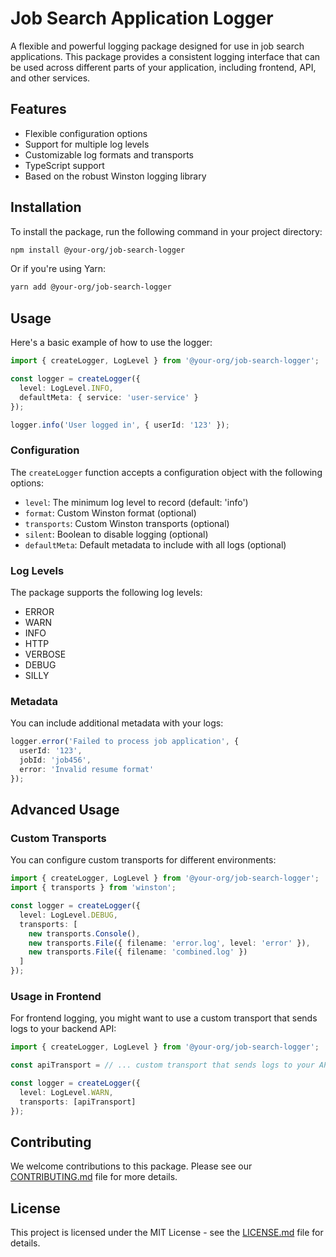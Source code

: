 # Job Search Application Logger

A flexible and powerful logging package designed for use in job search applications. This package provides a consistent logging interface that can be used across different parts of your application, including frontend, API, and other services.

## Features

- Flexible configuration options
- Support for multiple log levels
- Customizable log formats and transports
- TypeScript support
- Based on the robust Winston logging library

## Installation

To install the package, run the following command in your project directory:

```bash
npm install @your-org/job-search-logger
```

Or if you're using Yarn:

```bash
yarn add @your-org/job-search-logger
```

## Usage

Here's a basic example of how to use the logger:

```typescript
import { createLogger, LogLevel } from '@your-org/job-search-logger';

const logger = createLogger({
  level: LogLevel.INFO,
  defaultMeta: { service: 'user-service' }
});

logger.info('User logged in', { userId: '123' });
```

### Configuration

The `createLogger` function accepts a configuration object with the following options:

- `level`: The minimum log level to record (default: 'info')
- `format`: Custom Winston format (optional)
- `transports`: Custom Winston transports (optional)
- `silent`: Boolean to disable logging (optional)
- `defaultMeta`: Default metadata to include with all logs (optional)

### Log Levels

The package supports the following log levels:

- ERROR
- WARN
- INFO
- HTTP
- VERBOSE
- DEBUG
- SILLY

### Metadata

You can include additional metadata with your logs:

```typescript
logger.error('Failed to process job application', {
  userId: '123',
  jobId: 'job456',
  error: 'Invalid resume format'
});
```

## Advanced Usage

### Custom Transports

You can configure custom transports for different environments:

```typescript
import { createLogger, LogLevel } from '@your-org/job-search-logger';
import { transports } from 'winston';

const logger = createLogger({
  level: LogLevel.DEBUG,
  transports: [
    new transports.Console(),
    new transports.File({ filename: 'error.log', level: 'error' }),
    new transports.File({ filename: 'combined.log' })
  ]
});
```

### Usage in Frontend

For frontend logging, you might want to use a custom transport that sends logs to your backend API:

```typescript
import { createLogger, LogLevel } from '@your-org/job-search-logger';

const apiTransport = // ... custom transport that sends logs to your API

const logger = createLogger({
  level: LogLevel.WARN,
  transports: [apiTransport]
});
```

## Contributing

We welcome contributions to this package. Please see our [CONTRIBUTING.md](CONTRIBUTING.md) file for more details.

## License

This project is licensed under the MIT License - see the [LICENSE.md](LICENSE.md) file for details.
